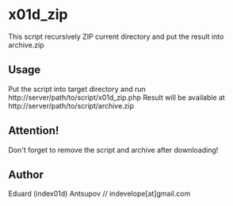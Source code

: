 x01d_zip
========

This script recursively ZIP current directory and put the result into archive.zip

Usage
-----
Put the script into target directory and run http://server/path/to/script/x01d_zip.php 
Result will be available at http://server/path/to/script/archive.zip

Attention! 
----------
Don't forget to remove the script and archive after downloading!

Author
-------
Eduard (index01d) Antsupov // indevelope[at]gmail.com
